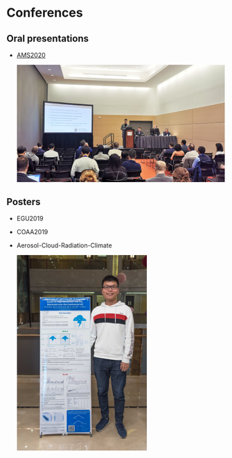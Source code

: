 # Conferences
## Oral presentations

- [AMS2020](https://ams.confex.com/ams/2020Annual/meetingapp.cgi/Paper/367969)

  <img src="https://github.com/zxdawn/Conferences/raw/master/Pics/AMS2020.jpg" width="700">

## Posters

- EGU2019

- COAA2019

- Aerosol-Cloud-Radiation-Climate

  <img src="https://github.com/zxdawn/Conferences/raw/master/Pics/Aerosol-Cloud-Radiation-Climate.jpg" width="300">